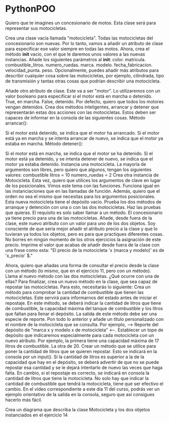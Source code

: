 # PythonPOO
Quiero que te imagines un concesionario de motos. Esta clase será para representar sus motocicletas.

Crea una clase vacía llamada "motocicleta".
Todas las motocicletas del concesionario son nuevas. Por lo tanto, vamos a añadir un atributo de clase para especificar ese valor siempre en todas las motos.
Ahora, crea el método __init__ vacío, con el que le daremos unos valores a las nuevas instancias.
Añade los siguientes parámetros al __init__:
color.
matricula.
combustible_litros.
numero_ruedas.
marca.
modelo.
fecha_fabricacion.
velocidad_punta.
peso.
Opcionalmente, puedes añadir más atributos para describir cualquier cosa sobre las motocicletas, por ejemplo, cilindrada, tipo de transmisión y tantas otras cosas que podrían describir una motocicleta.

Añade otro atributo de clase. Este va a ser "motor". Lo utilizaremos con un valor booleano para especificar si el motor está en marcha o detenido. True, en marcha. False, detenido. Por defecto, quiero que todos los motores vengan detenidos.
Crea dos métodos inteligentes, arrancar y detener que representarán estas dos acciones con las motocicletas. Estos deben ser capaces de informar en la consola de las siguientes cosas.
Método arrancar():

Si el motor está detenido, se indica que el motor ha arrancado.
Si el motor está ya en marcha y se intenta arrancar de nuevo, se indica que el motor ya estaba en marcha.
Método detener():

Si el motor está en marcha, se indica que el motor se ha detenido.
Si el motor está ya detenido, y se intenta detener de nuevo, se indica que el motor ya estaba detenido.
Instancia una motocicleta. La mayoría de argumentos son libres, pero quiero que algunos, tengan los siguientes valores:
combustible litros = 10
numero_ruedas = 2
Crea otra instancia de Motocicleta. Esta vez, quiero que utilices los argumentos de clave en lugar de los posicionales. Vimos este tema con las funciones. Funciona igual en las instanciaciones que en las llamadas de función. Además, quiero que el orden no sea el mismo que necesitas para los argumentos posicionales. Esta nueva motocicleta tiene el depósito vacío.
Prueba los dos métodos de arranque y detención con una o con las dos motocicletas. Haz las pruebas que quieras. El requisito es solo saber llamar a un método.
El concesionario ya tiene precio para una de las motocicletas. Añade, desde fuera de la clase, este nuevo atributo con un valor para uno de los dos objetos. Soy consciente de que sería mejor añadir el atributo precio a la clase y que lo tuvieran ya todos los objetos, pero es para que practiques diferentes cosas. No borres en ningún momento de los otros ejercicios la asignación de este precio.
Imprime el valor que acabas de añadir desde fuera de la clase con una frase como esta:
"El precio de la motocicleta 'x (marca y modelo)' es de 'x_precio' $."

Ahora, quiero que añadas una forma de consultar el precio desde la clase con un método (lo mismo, que en el ejercicio 11, pero con un método).
Llama al nuevo método con las dos motocicletas. ¿Qué ocurre con una de ellas?
Para finalizar, crea un nuevo método en la clase, que sea capaz de repostar las motocicletas. Para esto, necesitarás lo siguiente:
Crea un método para comprobar la cantidad de combustible que tienen las motocicletas. Este servirá para informarnos del estado antes de iniciar el repostaje.
En este método, se deberá indicar la cantidad de litros que tiene de combustible, la capacidad máxima del tanque de combustible y los litros que faltan para llenar el depósito.
La salida de este método debe ser una especie de reporte. Pon todo lo anterior y añade un título personalizado con el nombre de la motocicleta que se consulta. Por ejemplo, --> Reporte del depósito de "marca x y modelo x de motocicleta" <--.
Establecer un tope de depósito que indicaremos especialmente para cada motocicleta con un nuevo atributo. Por ejemplo, la primera tiene una capacidad máxima de 17 litros de combustible. La otra de 20.
Crear un método que se utilice para poner la cantidad de litros que se quieren repostar. Esto se indicará en la consola por un input().
Si la cantidad de litros es superior a la de la capacidad que hay en el depósito, se deberá advertir de que no se puede repostar esa cantidad y se le dejará intentarlo de nuevo las veces que haga falta.
En cambio, si el repostaje es correcto, se indicará en consola la cantidad de litros que tiene la motocicleta.
No solo hay que indicar la cantidad de combustible que tendrá la motocicleta, tiene que ser efectivo el cambio.
En el vídeo correspondiente a este día 11 del curso, podrás ver un ejemplo orientativo de la salida en la consola, seguro que así consigues hacerlo más fácil.

Crea un diagrama que describa la clase Motocicleta y los dos objetos instanciados en el ejercicio 14
